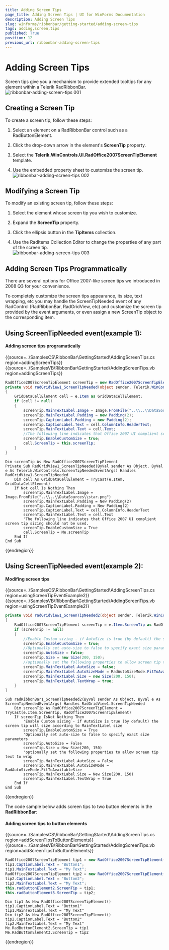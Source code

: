 ```yaml
---
title: Adding Screen Tips
page_title: Adding Screen Tips | UI for WinForms Documentation
description: Adding Screen Tips
slug: winforms/ribbonbar/getting-started/adding-screen-tips
tags: adding,screen,tips
published: True
position: 12
previous_url: ribbonbar-adding-screen-tips
---
```


# Adding Screen Tips

Screen tips give you a mechanism to provide extended tooltips for any element within a Telerik RadRibbonBar.<br>![ribbonbar-adding-screen-tips 001](images/ribbonbar-adding-screen-tips001.png)

## Creating a Screen Tip

To create a screen tip, follow these steps:

1. Select an element on a RadRibbonBar control such as a RadButtonElement.

1. Click the drop-down arrow in the element's __ScreenTip__ property.

1. Select the __Telerik.WinControls.UI.RadOffice2007ScreenTipElement__ template.

1. Use the embedded property sheet to customize the screen tip.<br>![ribbonbar-adding-screen-tips 002](images/ribbonbar-adding-screen-tips002.png)

## Modifying a Screen Tip

To modify an existing screen tip, follow these steps:

1. Select the element whose screen tip you wish to customize.

1. Expand the __ScreenTip__ property.

1. Click the ellipsis button in the __TipItems__ collection.

1. Use the RadItems Collection Editor to change the properties of any part of the screen tip.<br>![ribbonbar-adding-screen-tips 003](images/ribbonbar-adding-screen-tips003.png)

## Adding Screen Tips Programmatically

There are several options for Office 2007-like screen tips we introduced in 2008 Q3 for your convenience.

To completely customize the screen tips appearance, its size, text wrapping, etc you may handle the ScreenTipNeeded event of any RadControl (RadRibbonBar, RadGridView, etc) and customize the screen tip provided by the event arguments, or even assign a new ScreenTip object to the corresponding item. 

## Using ScreenTipNeeded event(example 1):

#### Adding screen tips programatically

{{source=..\SamplesCS\RibbonBar\GettingStarted\AddingScreenTips.cs region=addingScreenTips}} 
{{source=..\SamplesVB\RibbonBar\GettingStarted\AddingScreenTips.vb region=addingScreenTips}} 

````C#
RadOffice2007ScreenTipElement screenTip = new RadOffice2007ScreenTipElement();
private void radGridView1_ScreenTipNeeded(object sender, Telerik.WinControls.ScreenTipNeededEventArgs e)
{
    GridDataCellElement cell = e.Item as GridDataCellElement;
    if (cell != null)
    {
        screenTip.MainTextLabel.Image = Image.FromFile("..\\..\\DataSources\\star.png");
        screenTip.MainTextLabel.Padding = new Padding(2);
        screenTip.CaptionLabel.Padding = new Padding(2);
        screenTip.CaptionLabel.Text = cell.ColumnInfo.HeaderText;
        screenTip.MainTextLabel.Text = cell.Text;
        //The following line indicates that Office 2007 UI complient screen tip sizing should not be used.
        screenTip.EnableCustomSize = true;
        cell.ScreenTip = this.screenTip;
    }
}

````
````VB.NET
Dim screenTip As New RadOffice2007ScreenTipElement
Private Sub RadGridView1_ScreenTipNeeded(ByVal sender As Object, ByVal e As Telerik.WinControls.ScreenTipNeededEventArgs) Handles RadGridView1.ScreenTipNeeded
    Dim cell As GridDataCellElement = TryCast(e.Item, GridDataCellElement)
    If Not cell Is Nothing Then
        screenTip.MainTextLabel.Image = Image.FromFile("..\\..\\DataSources\\star.png")
        screenTip.MainTextLabel.Padding = New Padding(2)
        screenTip.CaptionLabel.Padding = New Padding(2)
        screenTip.CaptionLabel.Text = cell.ColumnInfo.HeaderText
        screenTip.MainTextLabel.Text = cell.Text
        'The following line indicates that Office 2007 UI complient screen tip sizing should not be used.
        screenTip.EnableCustomSize = True
        cell.ScreenTip = Me.screenTip
    End If
End Sub

````

{{endregion}}

## Using ScreenTipNeeded event(example 2):

#### Modifing screen tips

{{source=..\SamplesCS\RibbonBar\GettingStarted\AddingScreenTips.cs region=usingScreenTipEventExample2}} 
{{source=..\SamplesVB\RibbonBar\GettingStarted\AddingScreenTips.vb region=usingScreenTipEventExample2}} 

````C#
private void radGridView1_ScreenTipNeeded2(object sender, Telerik.WinControls.ScreenTipNeededEventArgs e)
{
    RadOffice2007ScreenTipElement screenTip = e.Item.ScreenTip as RadOffice2007ScreenTipElement;
    if (screenTip != null)
    {
        //Enable Custom sizing - if AutoSize is true (by default) the screen tip will size according to MainTextLabel size
        screenTip.EnableCustomSize = true;
        //Optionally set auto-size to false to specify exact size parameters
        screenTip.AutoSize = false;
        screenTip.Size = new Size(200, 150);
        //optionally set the following properties to allow screen tip text to wrap
        screenTip.MainTextLabel.AutoSize = false;
        screenTip.MainTextLabel.AutoSizeMode = RadAutoSizeMode.FitToAvailableSize;
        screenTip.MainTextLabel.Size = new Size(200, 150);
        screenTip.MainTextLabel.TextWrap = true;
    }
}

````
````VB.NET
Sub radRibbonBar1_ScreenTipNeeded2(ByVal sender As Object, ByVal e As ScreenTipNeededEventArgs) Handles RadGridView1.ScreenTipNeeded
    Dim screenTip As RadOffice2007ScreenTipElement = TryCast(e.Item.ScreenTip, RadOffice2007ScreenTipElement)
    If screenTip IsNot Nothing Then
        'Enable Custom sizing - if AutoSize is true (by default) the screen tip will size according to MainTextLabel size
        screenTip.EnableCustomSize = True
        'Optionally set auto-size to false to specify exact size parameters
        screenTip.AutoSize = False
        screenTip.Size = New Size(200, 150)
        'optionally set the following properties to allow screen tip text to wrap
        screenTip.MainTextLabel.AutoSize = False
        screenTip.MainTextLabel.AutoSizeMode = RadAutoSizeMode.FitToAvailableSize
        screenTip.MainTextLabel.Size = New Size(200, 150)
        screenTip.MainTextLabel.TextWrap = True
    End If
End Sub

````

{{endregion}}

The code sample below adds screen tips to two button elements in the __RadRibbonBar__:

#### Adding screen tips to button elements

{{source=..\SamplesCS\RibbonBar\GettingStarted\AddingScreenTips.cs region=addScreenTipsToButtonElements}} 
{{source=..\SamplesVB\RibbonBar\GettingStarted\AddingScreenTips.vb region=addScreenTipsToButtonElements}} 

````C#
RadOffice2007ScreenTipElement tip1 = new RadOffice2007ScreenTipElement();
tip1.CaptionLabel.Text = "Button1";
tip1.MainTextLabel.Text = "My Text";
RadOffice2007ScreenTipElement tip2 = new RadOffice2007ScreenTipElement();
tip2.CaptionLabel.Text = "Button2";
tip2.MainTextLabel.Text = "My Text";
this.radButtonElement2.ScreenTip = tip1;
this.radButtonElement3.ScreenTip = tip2;

````
````VB.NET
Dim tip1 As New RadOffice2007ScreenTipElement()
tip1.CaptionLabel.Text = "Button1"
tip1.MainTextLabel.Text = "My Text"
Dim tip2 As New RadOffice2007ScreenTipElement()
tip2.CaptionLabel.Text = "Button2"
tip2.MainTextLabel.Text = "My Text"
Me.RadButtonElement2.ScreenTip = tip1
Me.RadButtonElement3.ScreenTip = tip2

````

{{endregion}}